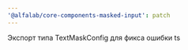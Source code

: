 ```yaml
---
'@alfalab/core-components-masked-input': patch
---
```


Экспорт типа TextMaskConfig для фикса ошибки ts
